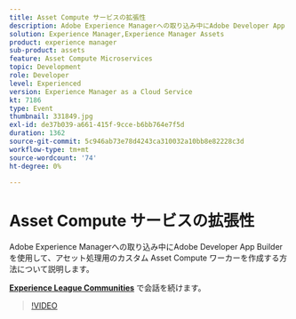 ```yaml
---
title: Asset Compute サービスの拡張性
description: Adobe Experience Managerへの取り込み中にAdobe Developer App Builderを使用して、アセット処理用のカスタム Asset Compute ワーカーを作成する方法について説明します。 このセッションは、Adobe Developers Live コンテンツイベントの一環として提供されました。
solution: Experience Manager,Experience Manager Assets
product: experience manager
sub-product: assets
feature: Asset Compute Microservices
topic: Development
role: Developer
level: Experienced
version: Experience Manager as a Cloud Service
kt: 7186
type: Event
thumbnail: 331849.jpg
exl-id: de37b039-a661-415f-9cce-b6bb764e7f5d
duration: 1362
source-git-commit: 5c946ab73e78d4243ca310032a10bb8e82228c3d
workflow-type: tm+mt
source-wordcount: '74'
ht-degree: 0%

---
```


# Asset Compute サービスの拡張性

Adobe Experience Managerへの取り込み中にAdobe Developer App Builderを使用して、アセット処理用のカスタム Asset Compute ワーカーを作成する方法について説明します。

**[Experience League Communities](https://adobe.ly/36Yd3v6)** で会話を続けます。

>[!VIDEO](https://video.tv.adobe.com/v/331849/?quality=12&learn=on&hidetitle=true)
